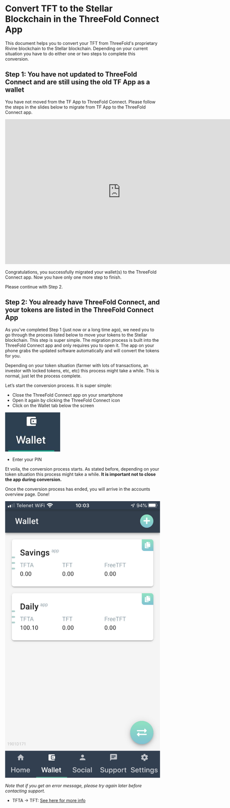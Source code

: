 # Convert TFT to the Stellar Blockchain in the ThreeFold Connect App

This document helps you to convert your TFT from ThreeFold's proprietary Rivine blockchain to the Stellar blockchain. Depending on your current situation you have to do either one or two steps to complete this conversion.

## Step 1: You have not updated to ThreeFold Connect and are still using the old TF App as a wallet

You have not moved from the TF App to ThreeFold Connect. Please follow the steps in the slides below to migrate from TF App to the ThreeFold Connect app.

<iframe src="https://docs.google.com/presentation/d/1IwcGyf6SGOsbXWVraU1OzWUX_O5W4nHobkKxkqs1ryg/embed?start=false&loop=false&delayms=10000" frameborder="0" width="750" height="470" allowfullscreen="true" mozallowfullscreen="true" webkitallowfullscreen="true"></iframe>

Congratulations, you successfully migrated your wallet(s) to the ThreeFold Connect app. Now you have only one more step to finish. 

Please continue with Step 2.

## Step 2: You already have ThreeFold Connect, and your tokens are listed in the ThreeFold Connect App

As you've completed Step 1 (just now or a long time ago), we need you to go through the process listed below to move your tokens to the Stellar blockchain. This step is super simple. The migration process is built into the ThreeFold Connect app and only requires you to open it. The app on your phone grabs the updated software automatically and will convert the tokens for you. 

Depending on your token situation (farmer with lots of transactions, an investor with locked tokens, etc, etc) this process might take a while. This is normal, just let the process complete.

Let’s start the conversion process. It  is super simple:

- Close the ThreeFold Connect app on your smartphone
- Open it again by clicking the ThreeFold Connect icon
- Click on the Wallet tab below the screen

![](img/wallet_icon.jpg)

- Enter your PIN 

Et voila, the conversion process starts. As stated before, depending on your token situation this process might take a while.  **It is important not to close the app during conversion.**

Once the conversion process has ended, you will arrive in the accounts overview page. Done!

![image](img/accounts_overview_stellar_mainnet.jpg)

*Note that if you get an error message, please try again later before contacting support.*

- TFTA -> TFT: [See here for more info](tfta_to_tft)

